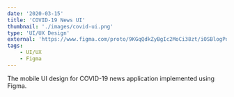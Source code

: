 ```yaml
---
date: '2020-03-15'
title: 'COVID-19 News UI'
thumbnail: './images/covid-ui.png'
type: 'UI/UX Design'
external: 'https://www.figma.com/proto/9KGqQdkZyBgIc2MoCi38zt/iOSBlogPost?node-id=17%3A5&scaling=scale-down'
tags:
    - UI/UX
    - Figma
---
```


The mobile UI design for COVID-19 news application implemented using Figma.